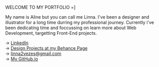 WELCOME TO MY PORTFOLIO =]

My name is Aline but you can call me Linna.
I've been a designer and illustrator for a long time durring my professional journey.
Currently i've been dedicating time and foccussing on learn more about Web Development, targetting Front-End projects.

-> <a href="https://www.linkedin.com/in/linna2vezes">LinkedIn</a> </br>
->  <a href="https://www.behance.net/linna2vezes"> Design Projects at my Behance Page </a></br>
->  <a mailto="https://www.behance.net/linna2vezes">linna2vezes@gmail.com </a></br>
-> <a href="https:https://linna2vezes.github.io/"> My GitHub.io </a>
